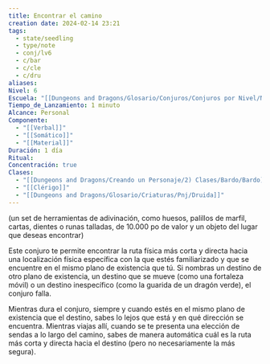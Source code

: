 ```yaml
---
title: Encontrar el camino
creation date: 2024-02-14 23:21
tags:
  - state/seedling
  - type/note
  - conj/lv6
  - c/bar
  - c/cle
  - c/dru
aliases: 
Nivel: 6
Escuela: "[[Dungeons and Dragons/Glosario/Conjuros/Conjuros por Nivel/Nivel 4/Adivinación|Adivinación]]"
Tiempo_de_Lanzamiento: 1 minuto
Alcance: Personal
Componente:
  - "[[Verbal]]"
  - "[[Somático]]"
  - "[[Material]]"
Duración: 1 día
Ritual: 
Concentración: true
Clases:
  - "[[Dungeons and Dragons/Creando un Personaje/2) Clases/Bardo/Bardo]]"
  - "[[Clérigo]]"
  - "[[Dungeons and Dragons/Glosario/Criaturas/Pnj/Druida]]"
---
```

(un set de herramientas de adivinación, como huesos, palillos de marfil, cartas, dientes o runas talladas, de 10.000 po de valor y un objeto del lugar que deseas encontrar)

Este conjuro te permite encontrar la ruta física más corta y directa hacia una localización física específica con la que estés familiarizado y que se encuentre en el mismo plano de existencia que tú. Si nombras un destino de otro plano de existencia, un destino que se mueve (como una fortaleza móvil) o un destino inespecífico (como la guarida de un dragón verde), el conjuro falla.

Mientras dura el conjuro, siempre y cuando estés en el mismo plano de existencia que el destino, sabes lo lejos que está y en qué dirección se encuentra. Mientras viajas allí, cuando se te presenta una elección de sendas a lo largo del camino, sabes de manera automática cuál es la ruta más corta y directa hacia el destino (pero no necesariamente la más segura).
